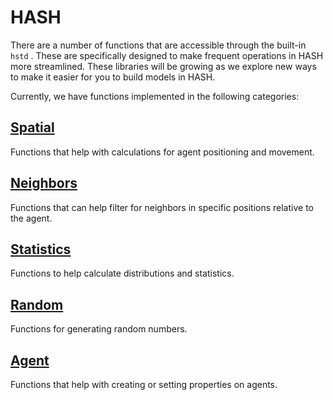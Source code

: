 # HASH

There are a number of functions that are accessible through the built-in `hstd` . These are specifically designed to make frequent operations in HASH more streamlined. These libraries will be growing as we explore new ways to make it easier for you to build models in HASH.

Currently, we have functions implemented in the following categories:

## [Spatial](spatial.md)

Functions that help with calculations for agent positioning and movement.

## [Neighbors](neighbors.md)

Functions that can help filter for neighbors in specific positions relative to the agent.

## [Statistics](javascript-libraries.md)

Functions to help calculate distributions and statistics.

## [Random](random.md)

Functions for generating random numbers.

## [Agent](agent.md)

Functions that help with creating or setting properties on agents.

